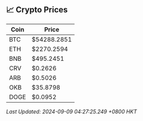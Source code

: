 ## 📈 Crypto Prices

| Coin | Price |
| ---- | ----- |
| BTC | $54288.2851 |
| ETH | $2270.2594 |
| BNB | $495.2451 |
| CRV | $0.2626 |
| ARB | $0.5026 |
| OKB | $35.8798 |
| DOGE | $0.0952 |

_Last Updated: 2024-09-09 04:27:25.249 +0800 HKT_